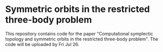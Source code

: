 # Symmetric orbits in the restricted three-body problem

This repository contains code for the paper "Computational symplectic topology and symmetric orbits in the restricted three-body problem". The code will be uploaded by Fri Jul 26. 